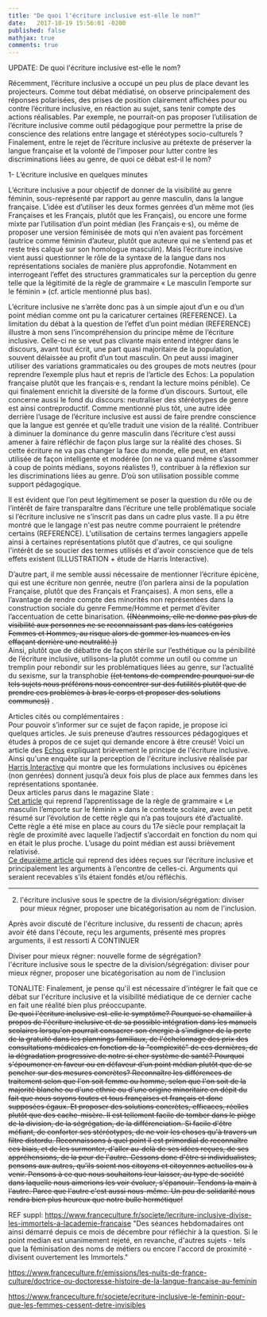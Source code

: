 ```yaml
---
title: "De quoi l'écriture inclusive est-elle le nom?"
date:   2017-10-19 15:56:01 -0200
published: false
mathjax: true
comments: true
---
```



UPDATE:
De quoi l'écriture inclusive est-elle le nom?

Récemment, l’écriture inclusive a occupé un peu plus de place devant les projecteurs.
Comme tout débat médiatisé, on observe principalement des réponses polarisées, des prises de position clairement affichées pour ou contre l’écriture inclusive, en réaction au sujet, sans tenir compte des actions réalisables. Par exemple, ne pourrait-on pas proposer l’utilisation de l’écriture inclusive comme outil pédagogique pour permettre la prise de conscience des relations entre langage et stéréotypes socio-culturels ? Finalement, entre le rejet de l’écriture inclusive au prétexte de préserver la langue française et la volonté de l’imposer pour lutter contre les discriminations liées au genre, de quoi ce débat est-il le nom?

1-	L’écriture inclusive en quelques minutes

L’écriture inclusive a pour objectif de donner de la visibilité au genre féminin, sous-représenté par rapport au genre masculin, dans la langue française. L’idée est d’utiliser les deux formes genrées d’un même mot (les Françaises et les Français, plutôt que les Français), ou encore une forme mixte par l’utilisation d’un point médian (les Français·e·s), ou même de proposer une version féminisée de mots qui n’en avaient pas forcément (autrice comme féminin d’auteur, plutôt que auteure qui ne s’entend pas et reste très calqué sur son homologue masculin). Mais l’écriture inclusive vient aussi questionner le rôle de la syntaxe de la langue dans nos représentations sociales de manière plus approfondie. Notamment en interrogeant l’effet des structures grammaticales sur la perception du genre telle que la légitimité de la règle de grammaire « Le masculin l’emporte sur le féminin » (cf. article mentionné plus bas).</br>

L’écriture inclusive ne s’arrête donc pas à un simple ajout d’un e ou d’un point médian comme ont pu la caricaturer certaines (REFERENCE). La limitation du débat à la question de l’effet d’un point médian (REFERENCE) illustre à mon sens l’incompréhension du principe même de l’écriture inclusive. Celle-ci ne se veut pas clivante mais entend intégrer dans le discours, avant tout écrit, une part quasi majoritaire de la population, souvent délaissée au profit d’un tout masculin. On peut aussi imaginer utiliser des variations grammaticales ou des groupes de mots neutres (pour reprendre l’exemple plus haut et repris de l’article des Echos: La population française plutôt que les français·e·s, rendant la lecture moins pénible). Ce qui finalement enrichit la diversité de la forme d’un discours. Surtout, elle concerne aussi le fond du discours: neutraliser des stéréotypes de genre est ainsi contreproductif. Comme mentionné plus tôt, une autre idée derrière l’usage de l’écriture inclusive est aussi de faire prendre conscience que la langue est genrée et qu’elle traduit une vision de la réalité. Contribuer à diminuer la dominance du genre masculin dans l’écriture c’est aussi amener à faire réfléchir de façon plus large sur la réalité des choses. Si cette écriture ne va pas changer la face du monde, elle peut, en étant utilisée de façon intelligente et modérée (on ne va quand même s’assommer à coup de points médians, soyons réalistes !), contribuer à la réflexion sur les discriminations liées au genre. D’où son utilisation possible comme support pédagogique.</br>

Il est évident que l’on peut légitimement se poser la question du rôle ou de l’intérêt de faire transparaître dans l’écriture une telle problématique sociale si l’écriture inclusive ne s’inscrit pas dans un cadre plus vaste. Il a pu être montré que le langage n'est pas neutre comme pourraient le prétendre certains (REFERENCE). L'utilisation de certains termes langagiers appelle ainsi à certaines représentations plutôt que d'autres, ce qui souligne l'intérêt de se soucier des termes utilisés et d'avoir conscience que de tels effets existent (ILLUSTRATION + étude de Harris Interactive).</br>

D’autre part, il me semble aussi nécessaire de mentionner l’écriture épicène, qui est une écriture non genrée, neutre (l’on parlera ainsi de la population Française, plutôt que des Français et Françaises). A mon sens, elle a l’avantage de rendre compte des minorités non représentées dans la construction sociale du genre Femme/Homme et permet d’éviter l’accentuation de cette binarisation. ~~((Néanmoins, elle ne donne pas plus de visibilité aux personnes ne se reconnaissant pas dans les catégories Femmes et Hommes, au risque alors de gommer les nuances en les effaçant derrière une neutralité.))~~  </br>
Ainsi, plutôt que de débattre de façon stérile sur l’esthétique ou la pénibilité de l’écriture inclusive, utilisons-la plutôt comme un outil ou comme un tremplin pour rebondir sur les problématiques liées au genre, sur l’actualité du sexisme, sur la transphobie ~~((et tentons de comprendre pourquoi sur de tels sujets nous préférons nous concentrer sur des futilités plutôt que de prendre ces problèmes à bras le corps et proposer des solutions communes))~~ . </br>

Articles cités ou complémentaires :</br>
Pour pouvoir s’informer sur ce sujet de façon rapide, je propose ici quelques articles.
Je suis preneuse d’autres ressources pédagogiques et études à propos de ce sujet qui demande encore à être creusé! 
Voici un article des [Echos](https://start.lesechos.fr/actu-entreprises/societe/l-ecriture-inclusive-et-si-on-s-y-mettait-tou-te-s-9152.php?hpqJMQJilDsJV5XM.01) expliquant brièvement le principe de l'écriture inclusive. <br>
Ainsi qu'une enquête sur la perception de l'écriture inclusive réalisée par [Harris Interactive](http://harris-interactive.fr/opinion_polls/lecriture-inclusive/) qui montre que les formulations inclusives ou épicènes (non genrées) donnent jusqu’à deux fois plus de place aux femmes dans les représentations spontanée.<br>
Deux articles parus dans le magazine Slate :<br>
[Cet article](http://www.slate.fr/story/151880/masculin-emporte-toujours-feminin) qui reprend l’apprentissage de la règle de grammaire « Le masculin l’emporte sur le féminin » dans le contexte scolaire, avec un petit résumé sur l’évolution de cette règle qui n’a pas toujours été d’actualité. Cette règle a été mise en place au cours du 17e siècle pour remplaçait la règle de proximité avec laquelle l’adjectif s’accordait en fonction du nom qui en était le plus proche. L’usage du point médian est aussi brièvement relativisé.<br>
[Ce deuxième article](http://www.slate.fr/story/151982/huit-idees-recues-cretineries-ecriture-inclusive) qui reprend des idées reçues sur l’écriture inclusive et principalement les arguments à l’encontre de celles-ci. Arguments qui seraient recevables s’ils étaient fondés et/ou réfléchis. <br>

---------------

2) l'écriture inclusive sous le spectre de la division/ségrégation: diviser pour mieux régner, proposer une bicatégorisation au nom de l'inclusion. 

Après avoir discuté de l'écriture inclusive, du ressenti de chacun; après avoir été dans l'écoute, reçu les arguments, présenté mes propres arguments, il est ressorti A CONTINUER <br>

Diviser pour mieux régner: nouvelle forme de ségrégation? <br>
l'écriture inclusive sous le spectre de la division/ségrégation: diviser pour mieux régner, proposer une bicatégorisation au nom de l'inclusion <br>

TONALITE: Finalement, je pense qu'il est nécessaire d'intégrer le fait que ce débat sur l'écriture inclusive et la visibilité médiatique de ce dernier cache en fait une réalité bien plus préoccupante. <br>
~~De quoi l'écriture inclusive est-elle le symptôme? Pourquoi se chamailler à propos de l'écriture inclusive et de sa possible intégration dans les manuels scolaires lorsqu'on pourrait consacrer son énergie à s'indigner de la perte de la gratuité dans les plannings familiaux, de l'échelonnage des prix des consultations médicales en fonction de la "complexité" de ces dernières, de la dégradation progressive de notre si cher système de santé? Pourquoi s'époumoner en faveur ou en défaveur d'un point médian plutôt que de se pencher sur des mesures concrètes? Reconnaître les différences de traitement selon que l'on soit femme ou homme, selon que l'on soit de la majorité blanche ou d'une ethnie ou d'une origine minoritaire en dépit du fait que nous soyons toutes et tous françaises et français et donc supposées égaux. Et proposer des solutions concrètes, efficaces, réelles plutôt que des cache-misère. Il est tellement facile de tomber dans le piège de la division, de la ségrégation, de la différenciation. Si facile d'être méfiant, de conforter ses stéréotypes, de ne voir les choses qu'à travers un filtre distordu. Reconnaissons à quel point il est primordial de reconnaître ces biais, et de les surmonter, d'aller au-delà de ses idées reçues, de ses appréhensions, de la peur de l'autre. Cessons donc d'être si individualistes, pensons aux autres, qu'ils soient nos citoyens et citoyennes actuelles ou à venir. Pensons à ce que nous souhaitons leur laisser, au type de société dans laquelle nous aimerions les voir évoluer, s'épanouir. Tendons la main à l'autre. Parce que l'autre c'est aussi nous-même. Un peu de solidarité nous rendra bien plus heureux que notre bulle hermétique!~~



REF suppl: https://www.franceculture.fr/societe/lecriture-inclusive-divise-les-immortels-a-lacademie-francaise
"Des séances hebdomadaires ont ainsi démarré depuis ce mois de décembre pour réfléchir à la question. Si le point median est unanimement rejeté, en revanche, d'autres sujets - tels que la féminisation des noms de métiers ou encore l'accord de proximité - divisent ouvertement les Immortels."

https://www.franceculture.fr/emissions/les-nuits-de-france-culture/doctrice-ou-doctoresse-histoire-de-la-langue-francaise-au-feminin

https://www.franceculture.fr/societe/ecriture-inclusive-le-feminin-pour-que-les-femmes-cessent-detre-invisibles
